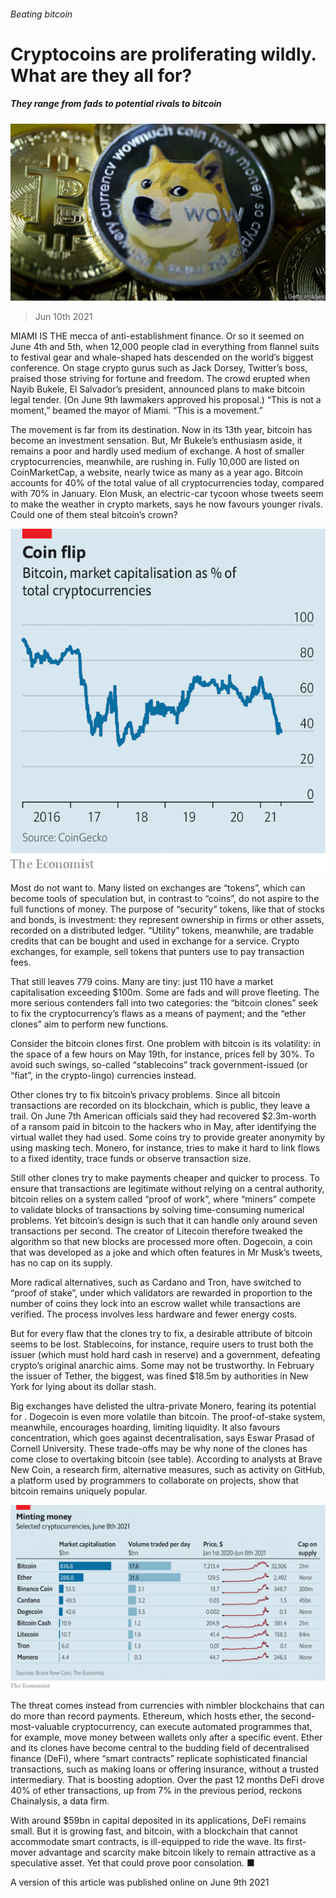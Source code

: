 ###### Beating bitcoin

# Cryptocoins are proliferating wildly. What are they all for? 

##### They range from fads to potential rivals to bitcoin 

![image](images/20210612_fnp002.jpg) 

> Jun 10th 2021 

MIAMI IS THE mecca of anti-establishment finance. Or so it seemed on June 4th and 5th, when 12,000 people clad in everything from flannel suits to festival gear and whale-shaped hats descended on the world’s biggest  conference. On stage crypto gurus such as Jack Dorsey, Twitter’s boss, praised those striving for fortune and freedom. The crowd erupted when Nayib Bukele, El Salvador’s president, announced plans to make bitcoin legal tender. (On June 9th lawmakers approved his proposal.) “This is not a moment,” beamed the mayor of Miami. “This is a movement.”

The movement is far from its destination. Now in its 13th year, bitcoin has become an investment sensation. But, Mr Bukele’s enthusiasm aside, it remains a poor and hardly used medium of exchange. A host of smaller cryptocurrencies, meanwhile, are rushing in. Fully 10,000 are listed on CoinMarketCap, a website, nearly twice as many as a year ago. Bitcoin accounts for 40% of the total value of all cryptocurrencies today, compared with 70% in January. Elon Musk, an electric-car tycoon whose tweets seem to make the weather in crypto markets, says he now favours younger rivals. Could one of them steal bitcoin’s crown?

![image](images/20210612_fnc556_0.png) 


Most do not want to. Many listed on exchanges are “tokens”, which can become tools of speculation but, in contrast to “coins”, do not aspire to the full functions of money. The purpose of “security” tokens, like that of stocks and bonds, is investment: they represent ownership in firms or other assets, recorded on a distributed ledger. “Utility” tokens, meanwhile, are tradable credits that can be bought and used in exchange for a service. Crypto exchanges, for example, sell tokens that punters use to pay transaction fees.


That still leaves 779 coins. Many are tiny: just 110 have a market capitalisation exceeding $100m. Some are fads and will prove fleeting. The more serious contenders fall into two categories: the “bitcoin clones” seek to fix the cryptocurrency’s flaws as a means of payment; and the “ether clones” aim to perform new functions.

Consider the bitcoin clones first. One problem with bitcoin is its volatility: in the space of a few hours on May 19th, for instance, prices fell by 30%. To avoid such swings, so-called “stablecoins” track government-issued (or “fiat”, in the crypto-lingo) currencies instead.

Other clones try to fix bitcoin’s privacy problems. Since all bitcoin transactions are recorded on its blockchain, which is public, they leave a trail. On June 7th American officials said they had recovered $2.3m-worth of a ransom paid in bitcoin to the hackers who  in May, after identifying the virtual wallet they had used. Some coins try to provide greater anonymity by using masking tech. Monero, for instance, tries to make it hard to link flows to a fixed identity, trace funds or observe transaction size.

Still other clones try to make payments cheaper and quicker to process. To ensure that transactions are legitimate without relying on a central authority, bitcoin relies on a system called “proof of work”, where “miners” compete to validate blocks of transactions by solving time-consuming numerical problems. Yet bitcoin’s design is such that it can handle only around seven transactions per second. The creator of Litecoin therefore tweaked the algorithm so that new blocks are processed more often. Dogecoin, a coin that was developed as a joke and which often features in Mr Musk’s tweets, has no cap on its supply.

More radical alternatives, such as Cardano and Tron, have switched to “proof of stake”, under which validators are rewarded in proportion to the number of coins they lock into an escrow wallet while transactions are verified. The process involves less hardware and fewer energy costs.

But for every flaw that the clones try to fix, a desirable attribute of bitcoin seems to be lost. Stablecoins, for instance, require users to trust both the issuer (which must hold hard cash in reserve) and a government, defeating crypto’s original anarchic aims. Some may not be trustworthy. In February the issuer of Tether, the biggest, was fined $18.5m by authorities in New York for lying about its dollar stash.

Big exchanges have delisted the ultra-private Monero, fearing its potential for . Dogecoin is even more volatile than bitcoin. The proof-of-stake system, meanwhile, encourages hoarding, limiting liquidity. It also favours concentration, which goes against decentralisation, says Eswar Prasad of Cornell University. These trade-offs may be why none of the clones has come close to overtaking bitcoin (see table). According to analysts at Brave New Coin, a research firm, alternative measures, such as activity on GitHub, a platform used by programmers to collaborate on projects, show that bitcoin remains uniquely popular.

![image](images/20210612_fnc534.png) 


The threat comes instead from currencies with nimbler blockchains that can do more than record payments. Ethereum, which hosts ether, the second-most-valuable cryptocurrency, can execute automated programmes that, for example, move money between wallets only after a specific event. Ether and its clones have become central to the budding field of decentralised finance (DeFi), where “smart contracts” replicate sophisticated financial transactions, such as making loans or offering insurance, without a trusted intermediary. That is boosting adoption. Over the past 12 months DeFi drove 40% of ether transactions, up from 7% in the previous period, reckons Chainalysis, a data firm.

With around $59bn in capital deposited in its applications, DeFi remains small. But it is growing fast, and bitcoin, with a blockchain that cannot accommodate smart contracts, is ill-equipped to ride the wave. Its first-mover advantage and scarcity make bitcoin likely to remain attractive as a speculative asset. Yet that could prove poor consolation. ■

A version of this article was published online on June 9th 2021


